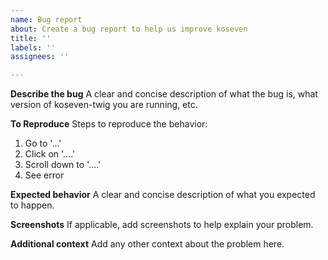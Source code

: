 ```yaml
---
name: Bug report
about: Create a bug report to help us improve koseven
title: ''
labels: ''
assignees: ''

---
```


**Describe the bug**
A clear and concise description of what the bug is, what version of koseven-twig you are running, etc.

**To Reproduce**
Steps to reproduce the behavior:
1. Go to '...'
2. Click on '....'
3. Scroll down to '....'
4. See error

**Expected behavior**
A clear and concise description of what you expected to happen.

**Screenshots**
If applicable, add screenshots to help explain your problem.

**Additional context**
Add any other context about the problem here.
